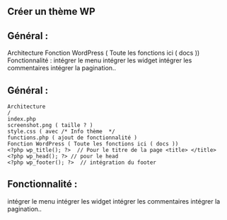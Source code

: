 ## Créer un thème WP


## Général :

Architecture
Fonction WordPress ( Toute les fonctions ici ( docs ))
Fonctionnalité :
intégrer le menu
intégrer les widget
intégrer les commentaires
intégrer la pagination..

## Général :

    Architecture
    /
    index.php
    screenshot.png ( taille ? )
    style.css ( avec /* Info thème  */
    functions.php ( ajout de fonctionnalité )
    Fonction WordPress ( Toute les fonctions ici ( docs ))
    <?php wp_title(); ?>  // Pour le titre de la page <title> </title>
    <?php wp_head(); ?> // pour le head
    <?php wp_footer(); ?>  // intégration du footer


## Fonctionnalité :

intégrer le menu
intégrer les widget
intégrer les commentaires
intégrer la pagination..
